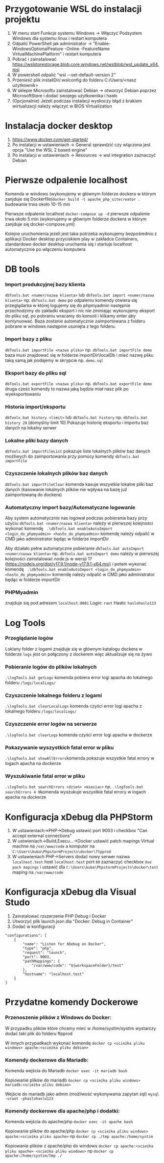 # Przygotowanie WSL do instalacji projektu

1. W menu start Funkcje systemu Windows -> Włączyć Podsystem Windows dla systemu linux i restart komputera
2. Odpalić PowerShell jak administrator -> "Enable-WindowsOptionalFeature -Online -FeatureName VirtualMachinePlatform" i restart komputera
3. Pobrać i zainstalować https://wslstorestorage.blob.core.windows.net/wslblob/wsl_update_x64.msi
4. W powershell odpalić "wsl --set-default-version 2"
5. Przenieść plik installDir/.wslconfig do folderu C:/Users/<nasz użytkownik>
6. W sklepie Microsoftu zainstalować Debian -> otworzyć Debian poprzez MicrosoftStore i dodać swojego użytkownika i hasło
7. (Opcjonalnie) Jeżeli podczas instalacji wyskoczy błąd z brakiem wirtualizacji należy włączyć w BIOS Virtualization

# Instalacja docker desktop

1. https://www.docker.com/get-started/
2. Po instalacji w ustawieniach -> General sprawdzić czy wlączona jest opcja "Use the WSL 2 based engine"
3. Po instalacji w ustawieniach -> Resources -> wsl integration zaznaczyć Debian

# Pierwsze odpalenie localhost

Komenda w windows (wykonujemy w głównym folderze dockera w którym zanjduje się Dockerfile)``docker build -t apache_php_sitecreator .`` budowanie trwa około 10-15 min

Pierwsze odpalenie localhost ``docker-compose up -d`` pierwsze odpalenie trwa około 5 min (wykonujemy w głównym folderze dockera w którym zanjduje się docker-compose.yml)

Kolejne uruchomienia jeżeli jest taka potrzeba wykonujemy bezpośrednio z aplikacji Docker desktop przyciskiem play w zakładce Containers, standardowo docker desktop uruchamia się i startuje localhost automatycznie po włączeniu komputera

# DB tools

### Import produkcyjnej bazy klienta

``dbTools.bat <numer/nazwa klienta>`` lub ``dbTools.bat import <numer/nazwa klienta>`` np. ``dbTools.bat demo`` po odpaleniu komendy otwiera się przeglądarka w której logujemy się do phpmyadmin następnie przechodzimy do zakładki eksport i nic nie zminiając wykonujemy eksport do pliku sql, po pobraniu wracamy do konsoli i klikamy enter aby kontynuować. Baza zostanie automatycznie zaimportowana z folderu pobrane w windows następnie usunięta z tego folderu.

### Import bazy z pliku

``dbTools.bat importFile <nazwa pliku>`` np. ``dbTools.bat importFile demo`` baza musi znajdować się w folderze importDir\localDb i mieć nazwę pliku taką samą jak podajemy w skrypcie np. ``demo.sql``

### Eksport bazy do pliku sql

``dbTools.bat exportFile <nazwa pliku>`` np. ``dbTools.bat exportFile demo`` druga cześć komendy to nazwa jaką będzie miał nasz plik po wyeksportowaniu

### Historia import/eksportu
``dbTools.bat history <limit>`` lub ``dbTools.bat history`` np. ``dbTools.bat history 20`` (domyślny limit 10) Pokazuje historię eksportu i importu baz danych na lokalny serwer

### Lokalne pliki bazy danych

``dbTools.bat importFileList`` pokazuje liste lokalnych plików baz danych możliwych do zaimportowania przy pomocy komendy ``dbTools.bat importFile``

### Czyszczenie lokalnych plików baz danych

``dbTools.bat importFileClear`` komenda kasuje wszystkie lokalne pliki baz danych (kasowanie lokalnych plików nie wpływa na bazę już zaimportowaną do dockera)

### Automatyczny import bazy/Automatyczne logowanie

Aby system automatycznie nas logował podczas pobierania bazy przy użyciu ``dbTools.bat <numer/nazwa klienta>`` należy w pierwszej kolejności wykonać komendę `` .\dbTools.bat enableAutoImport <login_do_phpmyadmin> <hasło_do_phpmyadmin>`` komendę należy odpalić w CMD jako administrator będąc w folderze importDir

Aby działało pełne automatyczne pobieranie ``dbTools.bat autoImport <numer/nazwa klienta>`` np. ``dbTools.bat autoImport demo`` należy w pierwszej kolejności zainstalować node.js w wersji 17 (https://nodejs.org/dist/v17.9.1/node-v17.9.1-x64.msi) i potem wykonać komendę `` .\dbTools.bat enableAutoImport <login_do_phpmyadmin> <hasło_do_phpmyadmin>`` komendę należy odpalić w CMD jako administrator będąc w folderze importDir

### PHPMyadmin

znajduje się pod adresem ``localhost:8081`` Login: ``root`` Hasło: ``haslohaslo123 ``

# Log Tools

### Przeglądanie logów

Loklany folder z logami znajduje się w głównym katalogu dockera w folderze ``logs`` jest on połączony z dockerem więc aktualizuje się na żywo

### Pobieranie logów do plików lokalnych

``.\logTools.bat getLogs`` komenda pobiera error logi apacha do lokalnego folderu ``/logs/localLogs/``

### Czyszczenie lokalnego folderu z logami

``.\logTools.bat clearLocalLogs`` komenda czyści error logi apacha z lokalnego folderu ``/logs/localLogs/``

### Czyszczenie error logów na serwerze

``.\logTools.bat clearLogs`` komenda czyści error logi apacha w dockerze

### Pokazywanie wyszystkich fatal error w pliku

``.\logTools.bat showAllErrors``komenda pokazuje wszystkie fatal errory w logach apacha na dockerze

### Wyszukiwanie fatal error w pliku

``.\logTools.bat searchErrors <dzień> <miesiac>`` np. ``.\logTools.bat searchErrors 4 9``komenda wyszukuje wszystkie fatal errory w logach apacha na dockerze

# Konfiguracja xDebug dla PHPStorm

1. W ustawieniach->PHP->Debug ustawić port 9003 i checkbox "Can accept external connections"
2. W ustwieniach->Build,Execu...->Docker ustawić patch mapings Virtual machne na ``/var/www/code`` a komputer na ``C:\Users\kuba\PhpstormProjects\docker\ftpprod``
3. W ustawieniach PHP->Servers dodać nowy serwer nazwa ``localhost.test`` host ``localhost.test`` port ``80`` zaznaczyć checkbox ``Use pach mapings`` i ustawić dla ``C:\Users\kuba\PhpstormProjects\docker\test`` maping na ``/var/www/code``

# Konfiguracja xDebug dla Visual Studo

1. Zainstalować rzszerzenie PHP Debug i Docker
2. Utworzyć plik launch.json dla "Docker: Debug in Container"
3. Dodać w konfiguracji
```
"configurations": [
    {
        "name": "Listen for XDebug on Docker",
        "type": "php",
        "request": "launch",
        "port": 9003,
        "pathMappings": {
            "/var/www/code": "${workspaceFolder}/test"
        },
        "hostname": "localhost.test"
    }
]
```
# Przydatne komendy Dockerowe

### Przenoszenie plików z Windows do Docker:

W przypadku plików które chcemy mieć w /home/systim/systim wystarczy dodać taki plik do folderu ftpprod

W innych przypadkach wykonać komendę ``docker cp <scieżka pliku windows> apache:<scieżka pliku debian>``

### Komendy dockerowe dla Mariadb:

Komenda wejścia do Mariadb ``docker exec -it mariadb bash``

Kopiowanie plików do mariadb ``docker cp <scieżka pliku windows> mariadb:<scieżka pliku debian>``

Wejście do mariadb jako admin (możliwość wykonywania zapytań sql) ``mysql -uroot -phaslohaslo123``

### Komendy dockerowe dla apache/php i dodatki:

Komenda wejścia do apache/php ``docker exec -it apache bash``

Kopiowanie plików do apache/php ``docker cp <scieżka pliku windows> apache:<scieżka pliku apache>`` np ``docker cp ./tmp apache:/home/systim``

Kopiowanie plików z apache/php do windows ``docker cp apache:<scieżka pliku apache> <scieżka pliku windows>`` np ``docker cp apache:/home/systim/tmp ./``